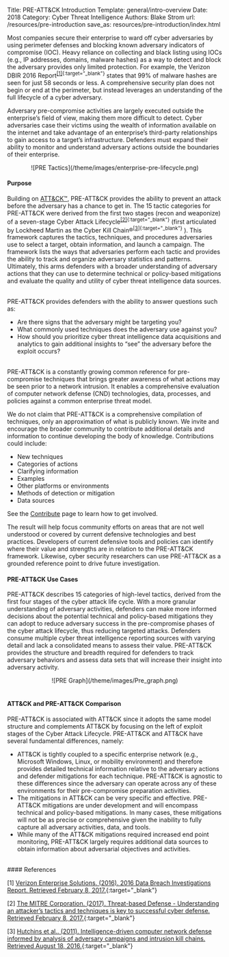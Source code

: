 Title: PRE-ATT&CK Introduction
Template: general/intro-overview
Date: 2018
Category: Cyber Threat Intelligence
Authors: Blake Strom
url: /resources/pre-introduction
save_as: resources/pre-introduction/index.html

Most companies secure their enterprise to ward off cyber adversaries by using perimeter defenses and blocking known adversary indicators of compromise (IOC). Heavy reliance on collecting and black listing using IOCs (e.g., IP addresses, domains, malware hashes) as a way to detect and block the adversary provides only limited protection. For example, the Verizon DBIR 2016 Report<sup>[[1]](http://www.verizonenterprise.com/resources/reports/rp_DBIR_2016_Report_en_xg.pdf){:target="_blank"}</sup> states that 99% of malware hashes are seen for just 58 seconds or less. A comprehensive security plan does not begin or end at the perimeter, but instead leverages an understanding of the full lifecycle of a cyber adversary.


Adversary pre-compromise activities are largely executed outside the enterprise’s field of view, making them more difficult to detect. Cyber adversaries case their victims using the wealth of information available on the internet and take advantage of an enterprise’s third-party relationships to gain access to a target’s infrastructure. Defenders must expand their ability to monitor and understand adversary actions outside the boundaries of their enterprise.

<center>
![PRE Tactics](/theme/images/enterprise-pre-lifecycle.png)
</center>

#### Purpose
Building on [ATT&CK™](/resources/enterprise-introduction), PRE-ATT&CK provides the ability to prevent an attack before the adversary has a chance to get in. The 15 tactic categories for PRE-ATT&CK were derived from the first two stages (recon and weaponize) of a seven-stage Cyber Attack Lifecycle<sup>[[2]](https://www.mitre.org/capabilities/cybersecurity/threat-based-defense){:target="_blank"}</sup> (first articulated by Lockheed Martin as the Cyber Kill Chain®<sup>[[3]](http://www.lockheedmartin.com/content/dam/lockheed/data/corporate/documents/LM-White-Paper-Intel-Driven-Defense.pdf){:target="_blank"}</sup> ). This framework captures the tactics, techniques, and procedures adversaries use to select a target, obtain information, and launch a campaign. The framework lists the ways that adversaries perform each tactic and provides the ability to track and organize adversary statistics and patterns. Ultimately, this arms defenders with a broader understanding of adversary actions that they can use to determine technical or policy-based mitigations and evaluate the quality and utility of cyber threat intelligence data sources.

<br>
PRE-ATT&CK provides defenders with the ability to answer questions such as:

* Are there signs that the adversary might be targeting you?
* What commonly used techniques does the adversary use against you?
* How should you prioritize cyber threat intelligence data acquisitions and analytics to gain additional insights to “see” the adversary before the exploit occurs?

<Br>
PRE-ATT&CK is a constantly growing common reference for pre-compromise techniques that brings greater awareness of what actions may be seen prior to a network intrusion. It enables a comprehensive evaluation of computer network defense (CND) technologies, data, processes, and policies against a common enterprise threat model.

We do not claim that PRE-ATT&CK is a comprehensive compilation of techniques, only an approximation of what is publicly known. We invite and encourage the broader community to contribute additional details and information to continue developing the body of knowledge. Contributions could include:

* New techniques
* Categories of actions
* Clarifying information
* Examples
* Other platforms or environments
* Methods of detection or mitigation
* Data sources

See the [Contribute](/resources/contribute) page to learn how to get involved.

The result will help focus community efforts on areas that are not well understood or covered by current defensive technologies and best practices. Developers of current defensive tools and policies can identify where their value and strengths are in relation to the PRE-ATT&CK framework. Likewise, cyber security researchers can use PRE-ATT&CK as a grounded reference point to drive future investigation.

#### PRE-ATT&CK Use Cases

PRE-ATT&CK describes 15 categories of high-level tactics, derived from the first four stages of the cyber attack life cycle. With a more granular understanding of adversary activities, defenders can make more informed decisions about the potential technical and policy-based mitigations they can adopt to reduce adversary success in the pre-compromise phases of the cyber attack lifecycle, thus reducing targeted attacks. Defenders consume multiple cyber threat intelligence reporting sources with varying detail and lack a consolidated means to assess their value. PRE-ATT&CK provides the structure and breadth required for defenders to track adversary behaviors and assess data sets that will increase their insight into adversary activity.

<center>
![PRE Graph](/theme/images/Pre_graph.png)
</center>
<br>

#### ATT&CK and PRE-ATT&CK Comparison

PRE-ATT&CK is associated with ATT&CK since it adopts the same model structure and complements ATT&CK by focusing on the left of exploit stages of the Cyber Attack Lifecycle. PRE-ATT&CK and ATT&CK have several fundamental differences, namely:

* ATT&CK is tightly coupled to a specific enterprise network (e.g., Microsoft Windows, Linux, or mobility environment) and therefore provides detailed technical information relative to the adversary actions and defender mitigations for each technique. PRE-ATT&CK is agnostic to these differences since the adversary can operate across any of these environments for their pre-compromise preparation activities.
* The mitigations in ATT&CK can be very specific and effective. PRE-ATT&CK mitigations are under development and will encompass technical and policy-based mitigations. In many cases, these mitigations will not be as precise or comprehensive given the inability to fully capture all adversary activities, data, and tools.
* While many of the ATT&CK mitigations required increased end point monitoring, PRE-ATT&CK largely requires additional data sources to obtain information about adversarial objectives and activities.

<br>
#### References

[1] [Verizon Enterprise Solutions. (2016). 2016 Data Breach Investigations Report. Retrieved February 8, 2017.](http://www.verizonenterprise.com/resources/reports/rp_DBIR_2016_Report_en_xg.pdf){:target="_blank"}

[2] [The MITRE Corporation. (2017). Threat-based Defense - Understanding an attacker’s tactics and techniques is key to successful cyber defense. Retrieved February 8, 2017.](https://www.mitre.org/capabilities/cybersecurity/threat-based-defense){:target="_blank"}

[3] [Hutchins et al.. (2011). Intelligence-driven computer network defense informed by analysis of adversary campaigns and intrusion kill chains. Retrieved August 18, 2016.](http://www.lockheedmartin.com/content/dam/lockheed/data/corporate/documents/LM-White-Paper-Intel-Driven-Defense.pdf){:target="_blank"}